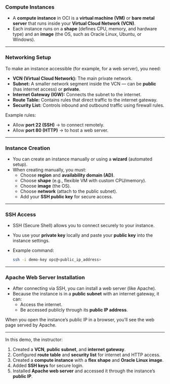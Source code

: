 ### **Compute Instances**

- A **compute instance** in OCI is a **virtual machine (VM)** or **bare metal server** that runs inside your **Virtual Cloud Network (VCN)**.
- Each instance runs on a **shape** (defines CPU, memory, and hardware type) and an **image** (the OS, such as Oracle Linux, Ubuntu, or Windows).

---

### **Networking Setup**

To make an instance accessible (for example, for a web server), you need:

- **VCN (Virtual Cloud Network):** The main private network.
- **Subnet:** A smaller network segment inside the VCN — can be **public** (has internet access) or **private**.
- **Internet Gateway (IGW):** Connects the subnet to the internet.
- **Route Table:** Contains rules that direct traffic to the internet gateway.
- **Security List:** Controls inbound and outbound traffic using firewall rules.

Example rules:

- Allow **port 22 (SSH)** → to connect remotely.
- Allow **port 80 (HTTP)** → to host a web server.

---

### **Instance Creation**

- You can create an instance manually or using a **wizard** (automated setup).
- When creating manually, you must:
    - Choose **region** and **availability domain (AD)**.
    - Choose **shape** (e.g., flexible VM with custom CPU/memory).
    - Choose **image** (the OS).
    - Choose **network** (attach to the public subnet).
    - Add your **SSH public key** for secure access.

---

### **SSH Access**

- SSH (Secure Shell) allows you to connect securely to your instance.
- You use your **private key** locally and paste your **public key** into the instance settings.
- Example command:
    
    ```bash
    ssh -i demo-key opc@<public_ip_address>
    
    ```
    

---

### **Apache Web Server Installation**

- After connecting via SSH, you can install a web server (like Apache).
- Because the instance is in a **public subnet** with an internet gateway, it can:
    - Access the internet.
    - Be accessed publicly through its **public IP address**.

When you open the instance’s public IP in a browser, you’ll see the web page served by Apache.

---

In this demo, the instructor:

1. Created a **VCN**, **public subnet**, and **internet gateway**.
2. Configured **route table** and **security list** for internet and HTTP access.
3. Created a **compute instance** with a **flex shape** and **Oracle Linux image**.
4. Added **SSH keys** for secure login.
5. Installed **Apache web server** and accessed it through the instance’s **public IP**.